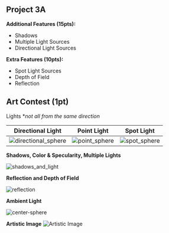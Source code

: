 ## Project 3A

**Additional Features (15pts):**
- Shadows
- Multiple Light Sources
- Directional Light Sources


**Extra Features (10pts):**
- Spot Light Sources
- Depth of Field
- Reflection

**Art Contest (1pt)**
---

Lights **not all from the same direction*

| Directional Light     | Point Light       | Spot Light  |
| -------------- | -------------- | -------------- |
| ![directional_sphere](https://user-images.githubusercontent.com/59031606/110731867-b4c2e780-81e8-11eb-806d-f43d1b63ffbc.png)    | ![point_sphere](https://user-images.githubusercontent.com/59031606/110731901-ca381180-81e8-11eb-8ea4-fd422cfb5c2e.png)    |  ![spot_sphere](https://user-images.githubusercontent.com/59031606/110731959-dde37800-81e8-11eb-8965-b812c40c72d4.png)   |


**Shadows, Color & Specularity, Multiple Lights**

![shadows_and_light](https://user-images.githubusercontent.com/59031606/110732132-2f8c0280-81e9-11eb-8ef9-94bb92a88cad.png)

**Reflection and Depth of Field**

![reflection](https://user-images.githubusercontent.com/80165299/110856395-3401fb00-827d-11eb-965a-8d42f7fa8b71.png)

**Ambient Light**

![center-sphere](https://user-images.githubusercontent.com/80165299/110858362-9cea7280-827f-11eb-85bd-097a63962888.png)

**Artistic Image**
![Artistic Image](https://user-images.githubusercontent.com/80165299/110858760-14200680-8280-11eb-920b-d0e6fcd5f3c3.png)
